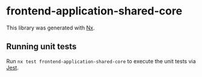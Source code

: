 # frontend-application-shared-core

This library was generated with [Nx](https://nx.dev).

## Running unit tests

Run `nx test frontend-application-shared-core` to execute the unit tests via [Jest](https://jestjs.io).

